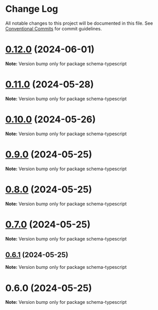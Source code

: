 # Change Log

All notable changes to this project will be documented in this file.
See [Conventional Commits](https://conventionalcommits.org) for commit guidelines.

# [0.12.0](https://github.com/cosmology-tech/schema-typescript/compare/schema-typescript@0.11.0...schema-typescript@0.12.0) (2024-06-01)

**Note:** Version bump only for package schema-typescript





# [0.11.0](https://github.com/cosmology-tech/schema-typescript/compare/schema-typescript@0.10.0...schema-typescript@0.11.0) (2024-05-28)

**Note:** Version bump only for package schema-typescript





# [0.10.0](https://github.com/cosmology-tech/schema-typescript/compare/schema-typescript@0.9.0...schema-typescript@0.10.0) (2024-05-26)

**Note:** Version bump only for package schema-typescript





# [0.9.0](https://github.com/cosmology-tech/schema-typescript/compare/schema-typescript@0.8.0...schema-typescript@0.9.0) (2024-05-25)

**Note:** Version bump only for package schema-typescript





# [0.8.0](https://github.com/cosmology-tech/schema-typescript/compare/schema-typescript@0.7.0...schema-typescript@0.8.0) (2024-05-25)

**Note:** Version bump only for package schema-typescript





# [0.7.0](https://github.com/cosmology-tech/schema-typescript/compare/schema-typescript@0.6.1...schema-typescript@0.7.0) (2024-05-25)

**Note:** Version bump only for package schema-typescript





## [0.6.1](https://github.com/cosmology-tech/schema-typescript/compare/schema-typescript@0.6.0...schema-typescript@0.6.1) (2024-05-25)

**Note:** Version bump only for package schema-typescript





# 0.6.0 (2024-05-25)

**Note:** Version bump only for package schema-typescript
